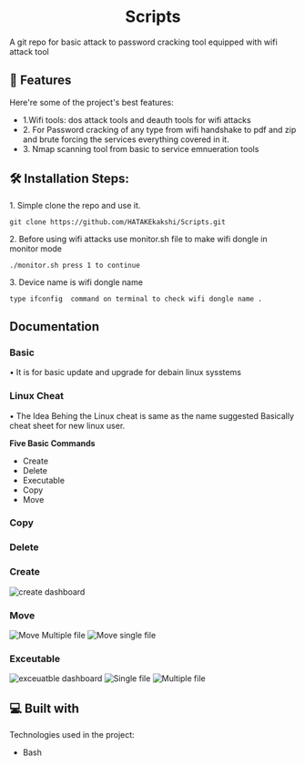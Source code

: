 <h1 id="title" align="center">Scripts</h1>

<p id="description">A git repo for basic attack to password cracking tool equipped with wifi attack tool</p>

  
  
<h2>🧐 Features</h2>

Here're some of the project's best features:

*   1.Wifi tools: dos attack tools and deauth tools for wifi attacks
*   2\. For Password cracking of any type from wifi handshake to pdf and zip and brute forcing the services everything covered in it.
*   3\. Nmap scanning tool from basic to service emnueration tools

<h2>🛠️ Installation Steps:</h2>

<p>1. Simple clone the repo and use it.</p>

```
git clone https://github.com/HATAKEkakshi/Scripts.git
```

<p>2. Before using wifi attacks use monitor.sh file to make wifi dongle in monitor mode</p>

```
./monitor.sh press 1 to continue
```

<p>3. Device name is wifi dongle name</p>

```
type ifconfig  command on terminal to check wifi dongle name .
```
<h2>Documentation</h2>
  <h3>Basic</h3>
  <p> • It is for basic update and upgrade for debain linux sysstems</p>
  <h3> Linux Cheat</h3>
  <p> • The Idea Behing the Linux cheat is same as the name suggested Basically cheat sheet for new linux user. </p>
  <p><strong>Five Basic Commands</strong></p>
  <ul>
    <li>Create</li>
    <li>Delete</li>
    <li>Executable</li>
    <li>Copy</li>
    <li>Move</li>
  </ul>
    <h3><strong>Copy</strong></h3>
    <h3><strong>Delete</strong></h3>
    <h3><strong>Create</strong></h3>
     <img src = "Images/Create.png" alt="create dashboard">
    <h3><strong>Move</strong></h3>
      <img src = "Images/movemulti.png" alt="Move Multiple file">
      <img src = "Images/movesingle.png" alt="Move single file">
    <h3><strong>Exceutable</strong></h3>
      <img src = "Images/exceutabledashboard.png" alt="exceuatble dashboard">
      <img src = "Images/excetuablesinglefile.png" alt="Single file">
      <img src = "Images/executablemultiple file.png" alt="Multiple file">
 
<h2>💻 Built with</h2>

Technologies used in the project:

*   Bash
